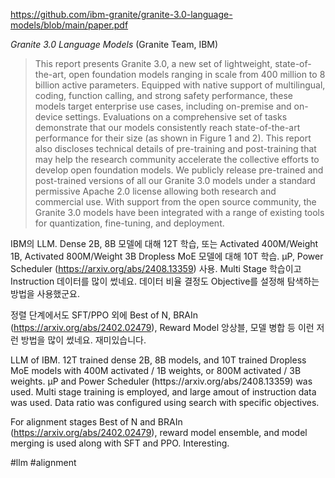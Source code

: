 https://github.com/ibm-granite/granite-3.0-language-models/blob/main/paper.pdf

*Granite 3.0 Language Models* (Granite Team, IBM)

> This report presents Granite 3.0, a new set of lightweight, state-of-the-art, open foundation models ranging in scale from 400 million to 8 billion active parameters. Equipped with native support of multilingual, coding, function calling, and strong safety performance, these models target enterprise use cases, including on-premise and on-device settings. Evaluations on a comprehensive set of tasks demonstrate that our models consistently reach state-of-the-art performance for their size (as shown in Figure 1 and 2). This report also discloses technical details of pre-training and post-training that may help the research community accelerate the collective efforts to develop open foundation models. We publicly release pre-trained and post-trained versions of all our Granite 3.0 models under a standard permissive Apache 2.0 license allowing both research and commercial use. With support from the open source community, the Granite 3.0 models have been integrated with a range of existing tools for quantization, fine-tuning, and deployment.

IBM의 LLM. Dense 2B, 8B 모델에 대해 12T 학습, 또는 Activated 400M/Weight 1B, Activated 800M/Weight 3B Dropless MoE 모델에 대해 10T 학습. µP, Power Scheduler (https://arxiv.org/abs/2408.13359) 사용. Multi Stage 학습이고 Instruction 데이터를 많이 썼네요. 데이터 비율 결정도 Objective를 설정해 탐색하는 방법을 사용했군요.

정렬 단계에서도 SFT/PPO 외에 Best of N, BRAIn (https://arxiv.org/abs/2402.02479), Reward Model 앙상블, 모델 병합 등 이런 저런 방법을 많이 썼네요. 재미있습니다.

<english>
LLM of IBM. 12T trained dense 2B, 8B models, and 10T trained Dropless MoE models with 400M activated / 1B weights, or 800M activated / 3B weights. µP and Power Scheduler (https://arxiv.org/abs/2408.13359) was used. Multi stage training is employed, and large amout of instruction data was used. Data ratio was configured using search with specific objectives.

For alignment stages Best of N and BRAIn (https://arxiv.org/abs/2402.02479), reward model ensemble, and model merging is used along with SFT and PPO. Interesting.
</english>

#llm #alignment
